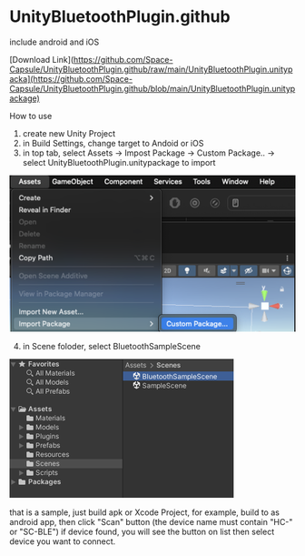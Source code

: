 # UnityBluetoothPlugin.github
include android and iOS

[Download Link](https://github.com/Space-Capsule/UnityBluetoothPlugin.github/raw/main/UnityBluetoothPlugin.unitypacka](https://github.com/Space-Capsule/UnityBluetoothPlugin.github/blob/main/UnityBluetoothPlugin.unitypackage)

How to use
1) create new Unity Project
2) in Build Settings, change target to Andoid or iOS
3) in top tab, select Assets -> Impost Package -> Custom Package.. -> select UnityBluetoothPlugin.unitypackage to import

<img alt="Import Package" src="ImportPackage.png" />
   
4) in Scene foloder, select BluetoothSampleScene

<img alt="Open Sample Scene" src="OpenSampleScene.png" />


that is a sample, just build apk or Xcode Project, 
for example, 
build to as android app, 
then click "Scan" button (the device name must contain "HC-" or "SC-BLE")
if device found, you will see the button on list
then select device you want to connect.
